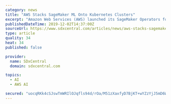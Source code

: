 ```yaml
---
category: news
title: "AWS Stacks SageMaker ML Onto Kubernetes Clusters"
excerpt: "Amazon Web Services (AWS) launched its SageMaker Operators for Kubernetes that uses the Kubernetes Operators model to more tightly couple the SageMaker machine learning (ML) platform with their Kubernetes workflows. The SageMaker Operators for Kubernetes ..."
publishedDateTime: 2019-12-02T14:37:00Z
sourceUrl: https://www.sdxcentral.com/articles/news/aws-stacks-sagemaker-ml-onto-kubernetes-clusters/2019/12/
type: article
quality: 34
heat: 34
published: false

provider:
  name: SDxCentral
  domain: sdxcentral.com

topics:
  - AI
  - AWS AI

secured: "uocqRKk4cSJswTmWRIlOJqfls94d/rOa/M51zXaxfyD7BjKT+wYZzYjJ5mD6WzfjNr2l6gO9PfyHN6RXOAApStxXJ/4x0SYVZqu9BfCJQis6BlwQDebolV35E5k3gk7otl/VKTGnMc8b/p6uHgis3g0GawfPaJpa+dlQ9RBnfT8PqADfOrcuZjrgGeZEitac+E6kU3NC2MusjGR89G0Yt+hu/647qdasv2s1GJm05E/MgxGDqoyhXClz2KgSbA5Cj+YpciQXbyyAx8jML22Ztw==;29Nb0ObwQql1HL5hdzs6sw=="
---
```


